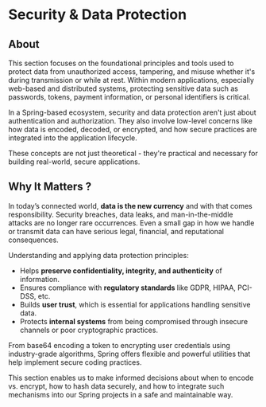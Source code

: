# Security & Data Protection

## About

This section focuses on the foundational principles and tools used to protect data from unauthorized access, tampering, and misuse whether it's during transmission or while at rest. Within modern applications, especially web-based and distributed systems, protecting sensitive data such as passwords, tokens, payment information, or personal identifiers is critical.

In a Spring-based ecosystem, security and data protection aren't just about authentication and authorization. They also involve low-level concerns like how data is encoded, decoded, or encrypted, and how secure practices are integrated into the application lifecycle.

These concepts are not just theoretical - they're practical and necessary for building real-world, secure applications.

## Why It Matters ?

In today’s connected world, **data is the new currency** and with that comes responsibility. Security breaches, data leaks, and man-in-the-middle attacks are no longer rare occurrences. Even a small gap in how we handle or transmit data can have serious legal, financial, and reputational consequences.

Understanding and applying data protection principles:

* Helps **preserve confidentiality, integrity, and authenticity** of information.
* Ensures compliance with **regulatory standards** like GDPR, HIPAA, PCI-DSS, etc.
* Builds **user trust**, which is essential for applications handling sensitive data.
* Protects **internal systems** from being compromised through insecure channels or poor cryptographic practices.

From base64 encoding a token to encrypting user credentials using industry-grade algorithms, Spring offers flexible and powerful utilities that help implement secure coding practices.

This section enables us to make informed decisions about when to encode vs. encrypt, how to hash data securely, and how to integrate such mechanisms into our Spring projects in a safe and maintainable way.
